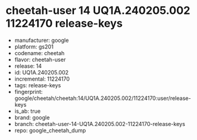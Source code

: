 # cheetah-user 14 UQ1A.240205.002 11224170 release-keys
- manufacturer: google
- platform: gs201
- codename: cheetah
- flavor: cheetah-user
- release: 14
- id: UQ1A.240205.002
- incremental: 11224170
- tags: release-keys
- fingerprint: google/cheetah/cheetah:14/UQ1A.240205.002/11224170:user/release-keys
- is_ab: true
- brand: google
- branch: cheetah-user-14-UQ1A.240205.002-11224170-release-keys
- repo: google_cheetah_dump
